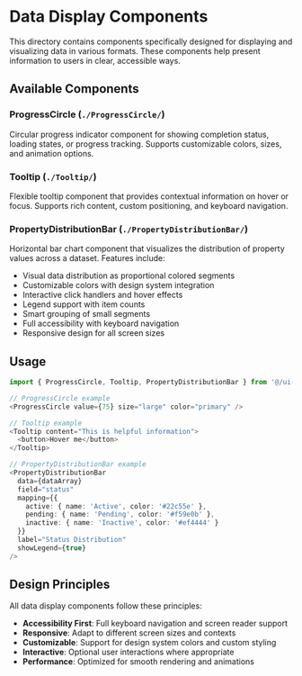 # Data Display Components

This directory contains components specifically designed for displaying and visualizing data in various formats. These components help present information to users in clear, accessible ways.

## Available Components

### ProgressCircle (`./ProgressCircle/`)
Circular progress indicator component for showing completion status, loading states, or progress tracking. Supports customizable colors, sizes, and animation options.

### Tooltip (`./Tooltip/`)
Flexible tooltip component that provides contextual information on hover or focus. Supports rich content, custom positioning, and keyboard navigation.

### PropertyDistributionBar (`./PropertyDistributionBar/`)
Horizontal bar chart component that visualizes the distribution of property values across a dataset. Features include:
- Visual data distribution as proportional colored segments
- Customizable colors with design system integration
- Interactive click handlers and hover effects
- Legend support with item counts
- Smart grouping of small segments
- Full accessibility with keyboard navigation
- Responsive design for all screen sizes

## Usage

```typescript
import { ProgressCircle, Tooltip, PropertyDistributionBar } from '@/ui-components';

// ProgressCircle example
<ProgressCircle value={75} size="large" color="primary" />

// Tooltip example
<Tooltip content="This is helpful information">
  <button>Hover me</button>
</Tooltip>

// PropertyDistributionBar example
<PropertyDistributionBar
  data={dataArray}
  field="status"
  mapping={{
    active: { name: 'Active', color: '#22c55e' },
    pending: { name: 'Pending', color: '#f59e0b' },
    inactive: { name: 'Inactive', color: '#ef4444' }
  }}
  label="Status Distribution"
  showLegend={true}
/>
```

## Design Principles

All data display components follow these principles:
- **Accessibility First**: Full keyboard navigation and screen reader support
- **Responsive**: Adapt to different screen sizes and contexts
- **Customizable**: Support for design system colors and custom styling
- **Interactive**: Optional user interactions where appropriate
- **Performance**: Optimized for smooth rendering and animations 